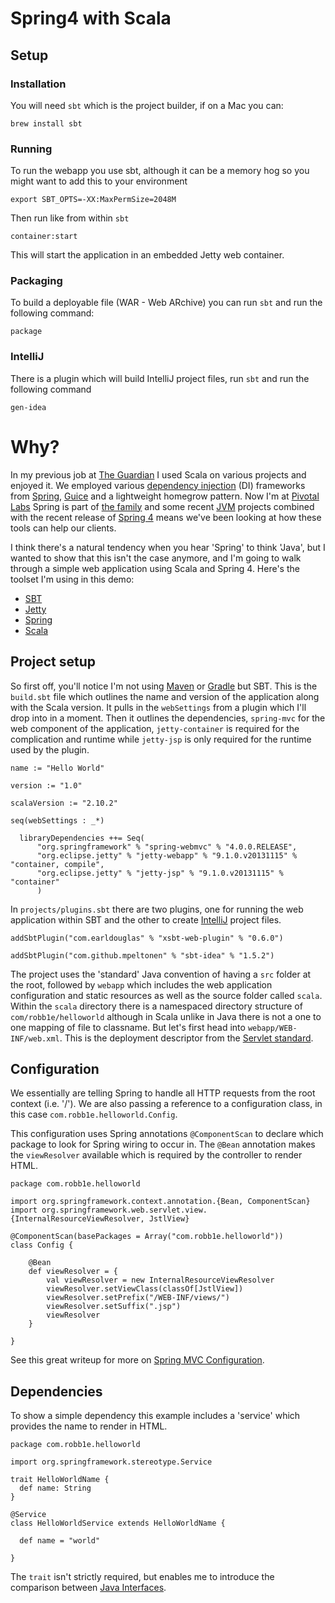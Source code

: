 # Spring4 with Scala

## Setup

### Installation

You will need `sbt` which is the project builder, if on a Mac you can:

    brew install sbt

### Running

To run the webapp you use sbt, although it can be a memory hog so you might want to add this to your environment

    export SBT_OPTS=-XX:MaxPermSize=2048M

Then run like from within `sbt`

    container:start

This will start the application in an embedded Jetty web container.

### Packaging

To build a deployable file (WAR - Web ARchive) you can run `sbt` and run the following command:

    package

### IntelliJ

There is a plugin which will build IntelliJ project files, run `sbt` and run the following command

    gen-idea

# Why?

In my previous job at [The Guardian](http://www.guardian.co.uk) I used Scala on various projects and enjoyed it. We employed various [dependency injection](http://en.wikipedia.org/wiki/Dependency_injection) (DI) frameworks from [Spring](http://spring.io), [Guice](http://code.google.com/p/google-guice/) and a lightweight homegrow pattern. Now I'm at [Pivotal Labs](http://www.pivotallabs.com) Spring is part of [the family](http://www.gopivotal.com) and some recent [JVM](http://en.wikipedia.org/wiki/Java_virtual_machine) projects combined with the recent release of [Spring 4](http://spring.io/blog/2013/12/12/announcing-spring-framework-4-0-ga-release) means we've been looking at how these tools can help our clients.

I think there's a natural tendency when you hear 'Spring' to think 'Java', but I wanted to show that this isn't the case anymore, and I'm going to walk through a simple web application using Scala and Spring 4. Here's the toolset I'm using in this demo:

* [SBT](http://www.scala-sbt.org/)
* [Jetty](http://www.eclipse.org/jetty/)
* [Spring](http://spring.io)
* [Scala](http://www.scala-lang.org/)

## Project setup

So first off, you'll notice I'm not using [Maven](http://maven.apache.org/) or [Gradle](http://www.gradle.org/) but SBT. This is the `build.sbt` file which outlines the name and version of the application along with the Scala version. It pulls in the `webSettings` from a plugin which I'll drop into in a moment. Then it outlines the dependencies, `spring-mvc` for the web component of the application, `jetty-container` is required for the complication and runtime while `jetty-jsp` is only required for the runtime used by the plugin. 


    name := "Hello World"

    version := "1.0"

    scalaVersion := "2.10.2"

    seq(webSettings : _*)

      libraryDependencies ++= Seq(
          "org.springframework" % "spring-webmvc" % "4.0.0.RELEASE",
          "org.eclipse.jetty" % "jetty-webapp" % "9.1.0.v20131115" % "container, compile",
          "org.eclipse.jetty" % "jetty-jsp" % "9.1.0.v20131115" % "container"
          )

In `projects/plugins.sbt` there are two plugins, one for running the web application within SBT and the other to create [IntelliJ](http://www.jetbrains.com/idea/) project files.

    addSbtPlugin("com.earldouglas" % "xsbt-web-plugin" % "0.6.0")

    addSbtPlugin("com.github.mpeltonen" % "sbt-idea" % "1.5.2")

The project uses the 'standard' Java convention of having a `src` folder at the root, followed by `webapp` which includes the web application configuration and static resources as well as the source folder called `scala`. Within the `scala` directory there is a namespaced directory structure of `com/robb1e/helloworld` although in Scala unlike in Java there is not a one to one mapping of file to classname. But let's first head into `webapp/WEB-INF/web.xml`. This is the deployment descriptor from the [Servlet standard](http://en.wikipedia.org/wiki/Java_Servlet). 

## Configuration

We essentially are telling Spring to handle all HTTP requests from the root context (i.e. '/'). We are also passing a reference to a configuration class, in this case `com.robb1e.helloworld.Config`. 

This configuration uses Spring annotations `@ComponentScan` to declare which package to look for Spring wiring to occur in. The `@Bean` annotation makes the `viewResolver` available which is required by the controller to render HTML.

    package com.robb1e.helloworld

    import org.springframework.context.annotation.{Bean, ComponentScan}
    import org.springframework.web.servlet.view.{InternalResourceViewResolver, JstlView}

    @ComponentScan(basePackages = Array("com.robb1e.helloworld"))
    class Config {

        @Bean
        def viewResolver = {
            val viewResolver = new InternalResourceViewResolver
            viewResolver.setViewClass(classOf[JstlView])
            viewResolver.setPrefix("/WEB-INF/views/")
            viewResolver.setSuffix(".jsp")
            viewResolver
        }

    }

See this great writeup for more on [Spring MVC Configuration](http://www.luckyryan.com/2013/02/07/migrate-spring-mvc-servlet-xml-to-java-config/).

## Dependencies

To show a simple dependency this example includes a 'service' which provides the name to render in HTML.

    package com.robb1e.helloworld

    import org.springframework.stereotype.Service

    trait HelloWorldName {
      def name: String
    }

    @Service
    class HelloWorldService extends HelloWorldName {

      def name = "world"

    }

The `trait` isn't strictly required, but enables me to introduce the comparison between [Java Interfaces](http://docs.oracle.com/javase/tutorial/java/concepts/interface.html).








